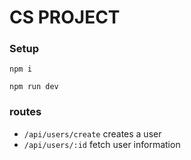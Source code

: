 # CS PROJECT

### Setup

`npm i`

`npm run dev`

### routes

- `/api/users/create` creates a user
- `/api/users/:id` fetch user information
